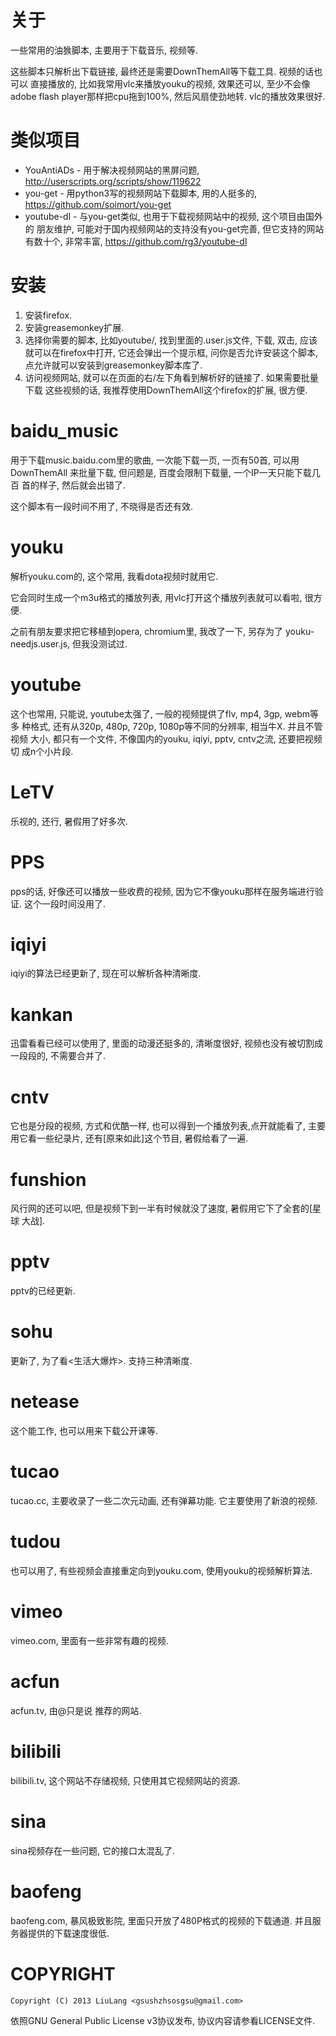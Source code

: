 关于
====
一些常用的油㺅脚本, 主要用于下载音乐, 视频等.

这些脚本只解析出下载链接, 最终还是需要DownThemAll等下载工具. 视频的话也可以
直接播放的, 比如我常用vlc来播放youku的视频, 效果还可以, 至少不会像adobe
flash player那样把cpu拖到100%, 然后风扇使劲地转. vlc的播放效果很好.


类似项目
========

* YouAntiADs - 用于解决视频网站的黑屏问题, http://userscripts.org/scripts/show/119622
* you-get - 用python3写的视频网站下载脚本, 用的人挺多的, https://github.com/soimort/you-get 
* youtube-dl - 与you-get类似, 也用于下载视频网站中的视频, 这个项目由国外的
朋友维护, 可能对于国内视频网站的支持没有you-get完善, 但它支持的网站有数十个,
非常丰富, https://github.com/rg3/youtube-dl 


安装
====
1. 安装firefox.
2. 安装greasemonkey扩展.
3. 选择你需要的脚本, 比如youtube/, 找到里面的.user.js文件, 下载, 双击,
应该就可以在firefox中打开, 它还会弹出一个提示框, 问你是否允许安装这个脚本,
点允许就可以安装到greasemonkey脚本库了.
4. 访问视频网站, 就可以在页面的右/左下角看到解析好的链接了. 如果需要批量下载
这些视频的话, 我推荐使用DownThemAll这个firefox的扩展, 很方便.


baidu_music
===========
用于下载music.baidu.com里的歌曲, 一次能下载一页, 一页有50首, 可以用
DownThemAll 来批量下载, 但问题是, 百度会限制下载量, 一个IP一天只能下载几百
首的样子, 然后就会出错了.

这个脚本有一段时间不用了, 不晓得是否还有效.


youku
=====
解析youku.com的, 这个常用, 我看dota视频时就用它.

它会同时生成一个m3u格式的播放列表, 用vlc打开这个播放列表就可以看啦, 很方便.

之前有朋友要求把它移植到opera, chromium里, 我改了一下, 另存为了
youku-needjs.user.js, 但我没测试过.


youtube
=======
这个也常用, 只能说, youtube太强了, 一般的视频提供了flv, mp4, 3gp, webm等多
种格式, 还有从320p, 480p, 720p, 1080p等不同的分辨率, 相当牛X. 并且不管视频
大小, 都只有一个文件, 不像国内的youku, iqiyi, pptv, cntv之流, 还要把视频切
成n个小片段.


LeTV
====
乐视的, 还行, 暑假用了好多次.


PPS
===
pps的话, 好像还可以播放一些收费的视频, 因为它不像youku那样在服务端进行验证.
这个一段时间没用了.


iqiyi
=====
iqiyi的算法已经更新了, 现在可以解析各种清晰度.

kankan
======
迅雷看看已经可以使用了, 里面的动漫还挺多的, 清晰度很好, 视频也没有被切割成
一段段的, 不需要合并了.

cntv
====
它也是分段的视频, 方式和优酷一样, 也可以得到一个播放列表,点开就能看了, 主要
用它看一些纪录片, 还有[原来如此]这个节目, 暑假给看了一遍.

funshion
========
风行网的还可以吧, 但是视频下到一半有时候就没了速度, 暑假用它下了全套的[星球
大战].

pptv
====
pptv的已经更新.

sohu
====
更新了, 为了看<生活大爆炸>. 支持三种清晰度.

netease
=======
这个能工作, 也可以用来下载公开课等.

tucao
=====
tucao.cc, 主要收录了一些二次元动画, 还有弹幕功能. 它主要使用了新浪的视频.

tudou
=====
也可以用了, 有些视频会直接重定向到youku.com, 使用youku的视频解析算法.

vimeo
=====
vimeo.com, 里面有一些非常有趣的视频.

acfun
=====
acfun.tv, 由@只是说 推荐的网站.

bilibili
========
bilibili.tv, 这个网站不存储视频, 只使用其它视频网站的资源.

sina
====
sina视频存在一些问题, 它的接口太混乱了.

baofeng
=======
baofeng.com, 暴风极致影院, 里面只开放了480P格式的视频的下载通道.
并且服务器提供的下载速度很低.


COPYRIGHT
=========
`Copyright (C) 2013 LiuLang <gsushzhsosgsu@gmail.com>`

依照GNU General Public License v3协议发布, 协议内容请参看LICENSE文件.
